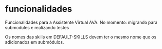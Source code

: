 # funcionalidades
Funcionalidades para a Assistente Virtual AVA.
No momento: migrando para submodules e realizando testes

Os nomes das skills em DEFAULT-SKILLS devem ter o mesmo nome que os adicionados em submódulos.
